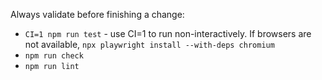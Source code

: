 Always validate before finishing a change:
* `CI=1 npm run test` - use CI=1 to run non-interactively. If browsers are not available, `npx playwright install --with-deps chromium`
* `npm run check`
* `npm run lint`
